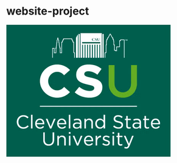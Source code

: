 # website-project


![image alt](https://github.com/DariaBesa/website-project/blob/820e9e2e8e44a51a29a84cf2c251b1f460a77f66/logo.png)
